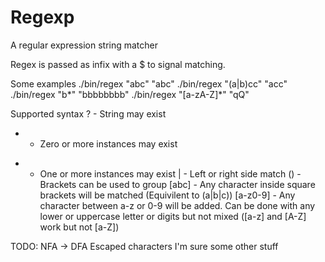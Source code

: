# Regexp
A regular expression string matcher

Regex is passed as infix with a $ to signal matching.

Some examples
./bin/regex "abc" "abc"
./bin/regex "(a|b)cc" "acc"
./bin/regex "b*" "bbbbbbbb"
./bin/regex "[a-zA-Z]*" "qQ"

Supported syntax
? - String may exist
* - Zero or more instances may exist
+ - One or more instances may exist
| - Left or right side match
() - Brackets can be used to group
[abc] - Any character inside square brackets will be matched (Equivilent to (a|b|c))
[a-z0-9] - Any character between a-z or 0-9 will be added. Can be done with any lower or uppercase letter or digits but not mixed ([a-z] and [A-Z] work but not [a-Z])

TODO:
NFA -> DFA
Escaped characters
I'm sure some other stuff
